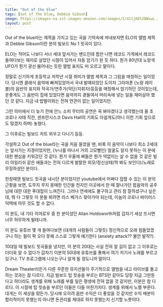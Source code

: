 ```yaml
---
title: "Out of the blue"
tags: [out of the blue, Debbie Gibson]
image: https://images-na.ssl-images-amazon.com/images/I/41Ij6E%2BWxwL.jpg
layout: post
---
```


Out of the blue라는 제목을 가지고 있는 곡을 기억속에 꺼내보자면 ELO의 앨범 제목과 Debbie Gibson이란 분의 빌보드 No 1 힛곡이 있다.

ELO는 적어도 나보다 서너 세대 앞서가는 밴드인데 틈만 나면 레코드 가게에서 레코드 들여다보는 재미로 살았던 시절이 있어서 자동 암기가 된 듯 하다. 뭔가 80년대 노랑색 UFO가 뭔가 광선 붐어내는 듯한 앨범 표지도 떠 오르고 말이다. 

정말로 신기하게 초등학교 저학년 시절 취미가 앨범 제목과 그 그림을 매칭하는 일이었다. 당시엔 클래식 음악에 빠져있었어서 국내 발매되었던 도이치 그라마폰 (노랑 레이블)의 음반의 표지와 작곡가/연주가(악단/지휘자)등등을 매칭해서 암기하던 것이었는데, 운좋게도 그 음반이 집에 있었다면 음악까지 곁들여서 머리속에 넣는 일을 재미삼아 했던 것 같다. 지금 내 밥벌이와는 전혀 연관이 없는 일이었지만.

그런 의미에서 더 늦기 전에 안느 소피 무터의 공연은 꼭 봐야겠다고 생각했는데 올 초 코로나 사태 직전, 샌프란시스코 Davis Hall의 기회도 아쉽게도(아니 이런 기회 앞으로도 많겠지 하며) 놓쳤다. 

그 이후로는 빌보드 차트 외우고 다니기 등등.

각설하고 Out of the blue라는 곡을 처음 들었을 땐, 비록 이 음악이 나보다 최소 2세대는 앞서가는 지경이었지만, (누나를 떠나서 거의 고모뻘인) 얼굴도 알지 못하는 이 분에 대한 팬심을 키워갔던 것 같다. 뭔가 우울에 쪄들은 뭔가 약없이는 살 수 없을 것 같은 빌리 아일리쉬 같은 애들과는 전혀 다르게 발랄한 외모/정신상태(딱 봐도 보인다)/노래로 무장하셨던 분이다. 

한창때엔 빌보드 힛곡을 내시던 분이었지만 youtube에서 어쩌다 접할 수 있는 이 분의 근황을 보면, 도무지 무지 몽매한 인간들 천지인 이곳에서 한 때 잘나가던 팝음악의 공주님에 대한 대한 푸대접이 느껴진다. 그러나 연세에도 불구하고 관리 참 잘하셨구나 싶은데, 뭐 다 그렇듯 이 분들 뵈려면 라스 베가스 찾아가야 되는데, 이놈의 코로나 바이러스 덕택에 아무 것도 할 수 없다.

이 분도, 내 기타 히어로우 중 한 분이셨던 Allan Holdsworth처럼 갑자기 세상 뜨시면 너무 허무하게 될테니까. 

이 분도 유튜브 몇 개 들여다보면 (대개의 사람들이 그렇듯) 정신적으로 오래 힘들었겠구나 하는 필이 팍 오다 못해 스스로 그렇게 얘기한다 (anxiety attack?? 불안 발작?). 

10대일 때 빌보드 힛곡들을 냈지만, 이 분의 20대는 사실 전혀 알 길이 없고 그 이후로는 더더욱 알 수 없다가 갑자기 이분의 50대에 유튜브를 통해서 여기 저기서 노래를 부르고 있구나. TV 프로그램에 나오는구나 알게 될 정도니까 말이다. 

Dream Theater라든가 다른 꾸준한 뮤지션들이 주기적으로 앨범을 내고 라이브를 돌고 하는 것과는 참 다르다. 지금 빌보드 탑 힛송을 부르는 BTS만 같아도 당장 지금 그만둔다고 하더라도 생계를 위해 노래를 부를 일은 평생에 전혀 없을 것 같지만, 이분은 참 다르다. 이 시절에 탑 힛송을 부르던 이들은 다들 마찬가지다. 생계를 위해서 노랠 부른다. 대개는 이 세상을 떴든가. 당시에 오히려 음반 수익은 더 좋았을 것 같지만 수익 배분이 합리적이지 못했는지 아니면 돈관리를 제대로 하지 못했는지 신기할 노릇이다. 